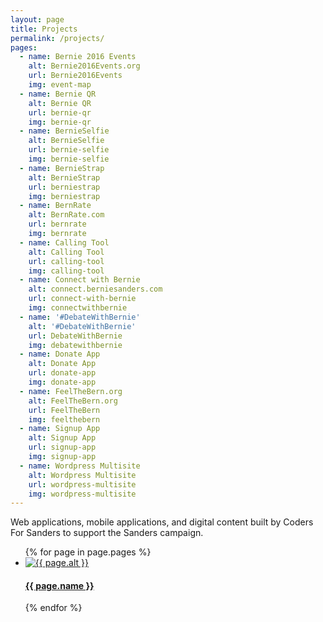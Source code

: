 ```yaml
---
layout: page
title: Projects
permalink: /projects/
pages:
  - name: Bernie 2016 Events
    alt: Bernie2016Events.org
    url: Bernie2016Events
    img: event-map
  - name: Bernie QR
    alt: Bernie QR
    url: bernie-qr
    img: bernie-qr
  - name: BernieSelfie
    alt: BernieSelfie
    url: bernie-selfie
    img: bernie-selfie
  - name: BernieStrap
    alt: BernieStrap
    url: berniestrap
    img: berniestrap
  - name: BernRate
    alt: BernRate.com
    url: bernrate
    img: bernrate
  - name: Calling Tool
    alt: Calling Tool
    url: calling-tool
    img: calling-tool
  - name: Connect with Bernie
    alt: connect.berniesanders.com
    url: connect-with-bernie
    img: connectwithbernie
  - name: '#DebateWithBernie'
    alt: '#DebateWithBernie'
    url: DebateWithBernie
    img: debatewithbernie
  - name: Donate App
    alt: Donate App
    url: donate-app
    img: donate-app
  - name: FeelTheBern.org
    alt: FeelTheBern.org
    url: FeelTheBern
    img: feelthebern
  - name: Signup App
    alt: Signup App
    url: signup-app
    img: signup-app
  - name: Wordpress Multisite
    alt: Wordpress Multisite
    url: wordpress-multisite
    img: wordpress-multisite
---
```


<p>
  Web applications, mobile applications, and digital content built by Coders For Sanders to support the Sanders campaign.
</p>
<ul class="projects">
  {% for page in page.pages %}
    <li>
      <a href="/projects/{{ page.url }}">
        <div class="img-wrapper">
          <img src="/img/thumbs/{{ page.img }}.png" alt="{{ page.alt }}" />
        </div>
        <h4>{{ page.name }}</h4>
      </a>
    </li>
  {% endfor %}
</ul>